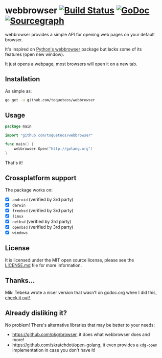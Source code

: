 # webbrowser [![Build Status](https://travis-ci.org/toqueteos/webbrowser.png?branch=master)](https://travis-ci.org/toqueteos/webbrowser) [![GoDoc](http://godoc.org/github.com/toqueteos/webbrowser?status.png)](http://godoc.org/github.com/toqueteos/webbrowser) [![Sourcegraph](https://sourcegraph.com/github.com/toqueteos/webbrowser/-/badge.svg)](https://sourcegraph.com/github.com/toqueteos/webbrowser?badge)

webbrowser provides a simple API for opening web pages on your default browser.

It's inspired on [Python's webbrowser](http://docs.python.org/3/library/webbrowser.html) package but lacks some of its features (open new window).

It just opens a webpage, most browsers will open it on a new tab.

## Installation

As simple as:

```bash
go get -u github.com/toqueteos/webbrowser
```

## Usage

```go
package main

import "github.com/toqueteos/webbrowser"

func main() {
    webbrowser.Open("http://golang.org")
}
```

That's it!

## Crossplatform support

The package works on:

- [x] `android` (verified by 3rd party)
- [x] `darwin`
- [x] `freebsd` (verified by 3rd party)
- [x] `linux`
- [x] `netbsd` (verified by 3rd party)
- [x] `openbsd` (verified by 3rd party)
- [x] `windows`

## License

It is licensed under the MIT open source license, please see the [LICENSE.md](https://github.com/toqueteos/webbrowser/blob/master/LICENSE.md) file for more information.

## Thanks...

Miki Tebeka wrote a nicer version that wasn't on godoc.org when I did this, [check it out!](https://bitbucket.org/tebeka/go-wise/src/d8db9bf5c4d1/desktop.go?at=default).

## Already disliking it?

No problem! There's alternative libraries that may be better to your needs:

- https://github.com/pkg/browser, it does what webbrowser does and more!
- https://github.com/skratchdot/open-golang, it even provides a `xdg-open` implementation in case you don't have it!
